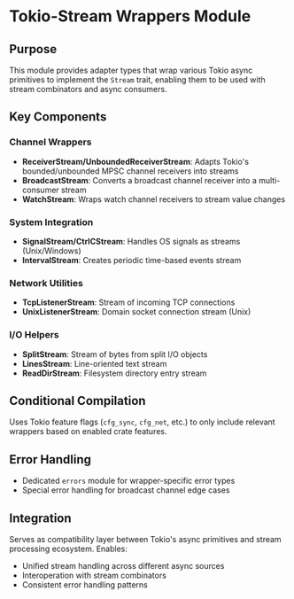# Tokio-Stream Wrappers Module

## Purpose
This module provides adapter types that wrap various Tokio async primitives to implement the `Stream` trait, enabling them to be used with stream combinators and async consumers.

## Key Components

### Channel Wrappers
- **ReceiverStream/UnboundedReceiverStream**: Adapts Tokio's bounded/unbounded MPSC channel receivers into streams
- **BroadcastStream**: Converts a broadcast channel receiver into a multi-consumer stream
- **WatchStream**: Wraps watch channel receivers to stream value changes

### System Integration
- **SignalStream/CtrlCStream**: Handles OS signals as streams (Unix/Windows)
- **IntervalStream**: Creates periodic time-based events stream

### Network Utilities
- **TcpListenerStream**: Stream of incoming TCP connections
- **UnixListenerStream**: Domain socket connection stream (Unix)

### I/O Helpers
- **SplitStream**: Stream of bytes from split I/O objects
- **LinesStream**: Line-oriented text stream
- **ReadDirStream**: Filesystem directory entry stream

## Conditional Compilation
Uses Tokio feature flags (`cfg_sync`, `cfg_net`, etc.) to only include relevant wrappers based on enabled crate features.

## Error Handling
- Dedicated `errors` module for wrapper-specific error types
- Special error handling for broadcast channel edge cases

## Integration
Serves as compatibility layer between Tokio's async primitives and stream processing ecosystem. Enables:
- Unified stream handling across different async sources
- Interoperation with stream combinators
- Consistent error handling patterns
